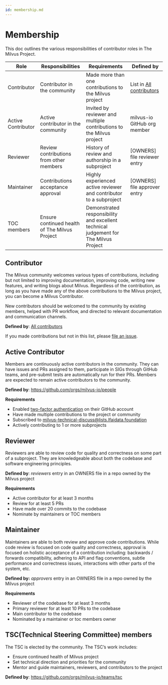 ```yaml
---
id: membership.md
---
```


# Membership

This doc outlines the various responsibilities of contributor roles in The Milvus Project.

| Role          | Responsibilities                        | Requirements                                                 | Defined by                                                   |
| ------------- | --------------------------------------- | ------------------------------------------------------------ | ------------------------------------------------------------ |
| Contributor   | Contributor in the community            | Made more than one contributions to the Milvus project       | List in [All contributors](https://github.com/milvus-io/milvus#all-contributors) |
| Active Contributor | Active contributor in the community     | Invited by reviewer and multiple contributions to the Milvus project | milvus-io GitHub org member                                  |
| Reviewer      | Review contributions from other members | History of review and authorship in a subproject             | [OWNERS] file reviewer entry                                 |
| Maintainer    | Contributions acceptance approval       | Highly experienced active reviewer and contributor to a subproject | [OWNERS] file approver entry                                 |
| TOC members | Ensure continued health of The Milvus Project | Demonstrated responsibility and excellent technical judgement for The Milvus Project |  |



## Contributor

The Milvus community welcomes various types of contributions, including but not limited to improving documentation, improving code, writing new features, and writing blogs about Milvus. Regardless of the contribution, as long as you have made any of the above contributions to the Milvus project, you can become a Milvus Contributor. 

New contributors should be welcomed to the community by existing members, helped with PR workflow, and directed to relevant documentation and communication channels.

**Defined by**: [All contributors](https://github.com/milvus-io/milvus#all-contributors)

If you made contributions but not in this list, please [file an issue](https://github.com/milvus-io/community/issues/new).



## Active Contributor

Members are continuously active contributors in the community. They can have issues and PRs assigned to them, participate in SIGs through GitHub teams, and pre-submit tests are automatically run for their PRs. Members are expected to remain active contributors to the community.

**Defined by**: https://github.com/orgs/milvus-io/people

**Requirements**

-   Enabled [two-factor authentication](https://help.github.com/articles/about-two-factor-authentication) on their GitHub account
-   Have made multiple contributions to the project or community
-   Subscribed to [milvus-technical-discuss@lists.lfaidata.foundation](mailto:milvus-technical-discuss@lists.lfaidata.foundation)
-   Actively contributing to 1 or more subprojects



## Reviewer

Reviewers are able to review code for quality and correctness on some part of a subproject. They are knowledgeable about both the codebase and software engineering principles.

**Defined by**: *reviewers* entry in an OWNERS file in a repo owned by the Milvus project

**Requirements**

-   Active contributor for at least 3 months
-   Review for at least 5 PRs
-   Have made over 20 commits to the codebase
-   Nominate by maintainers or TOC members



## Maintainer

Maintainers are able to both review and approve code contributions. While code review is focused on code quality and correctness, approval is focused on holistic acceptance of a contribution including: backwards / forwards compatibility, adhering to API and flag conventions, subtle performance and correctness issues, interactions with other parts of the system, etc.

**Defined by:** *approvers* entry in an OWNERS file in a repo owned by the Milvus project

**Requirements**

-   Reviewer of the codebase for at least 3 months
-   Primary reviewer for at least 10 PRs to the codebase
-   Main contributor to the codebase
-   Nominated by a maintainer or toc members owner 



## TSC(Technical Steering Committee) members

The TSC is elected by the community. The TSC’s work includes: 

-   Ensure continued health of Milvus project
-   Set technical direction and priorities for the community
-   Mentor and guide maintainers, reviewers, and contributors to the project

**Defined by**: https://github.com/orgs/milvus-io/teams/tsc


